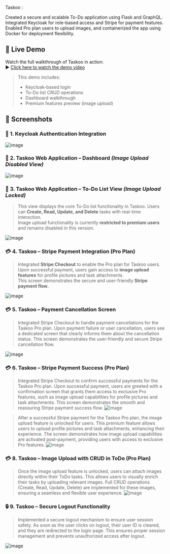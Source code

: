 Taskoo :

Created a secure and scalable To-Do application using Flask and GraphQL. Integrated Keycloak for role-based access and Stripe for payment features. Enabled Pro plan users to upload images, and containerized the app using Docker for deployment flexibility.

## 🎥 Live Demo

Watch the full walkthrough of Taskoo in action:  
▶️ [Click here to watch the demo video](https://drive.google.com/file/d/1uy8UHCIkDS8G1CwsuyDaiKcZi3YKoifS/view?usp=drive_link)

> This demo includes:
> - Keycloak-based login
> - To-Do list CRUD operations
> - Dashboard walkthrough
> - Premium features preview (image upload)




## 📸 Screenshots
### 🔹 **1. Keycloak Authentication Integration**
![image](https://github.com/user-attachments/assets/cbbed5d7-3d2f-49ef-9520-838bb0877eb5)


### 🔹 **2. Taskoo Web Application – Dashboard _(Image Upload Disabled View)_**
![image](https://github.com/user-attachments/assets/c303358f-5b15-4767-97ca-949ffb345545)


### 🔹 **3. Taskoo Web Application – To-Do List View _(Image Upload Locked)_**

> This view displays the core To-Do list functionality in Taskoo. Users can **Create, Read, Update, and Delete** tasks with real-time interaction.  
> Image upload functionality is currently **restricted to premium users** and remains disabled in this version.

![image](https://github.com/user-attachments/assets/e2520e67-1778-4eff-a420-225c757e2336)

### 💳 **4. Taskoo – Stripe Payment Integration (Pro Plan)**

> Integrated **Stripe Checkout** to enable the Pro plan for Taskoo users.  
> Upon successful payment, users gain access to **image upload features** for profile pictures and task attachments.  
> This screen demonstrates the secure and user-friendly **Stripe payment flow**.

![image](https://github.com/user-attachments/assets/8802cd31-6704-4c9b-9b08-9800e852586c)

### 💳 **5. Taskoo – Payment Cancellation Screen**
> Integrated Stripe Checkout to handle payment cancellations for the Taskoo Pro plan.
> Upon payment failure or user cancellation, users see a dedicated screen that clearly informs them about the cancellation status.
> This screen demonstrates the user-friendly and secure Stripe cancellation flow.

![image](https://github.com/user-attachments/assets/edb101b4-9874-43ed-ade7-3dcc9744f4d3)


### 💳 **6. Taskoo – Stripe Payment Success (Pro Plan)**
> Integrated Stripe Checkout to confirm successful payments for the Taskoo Pro plan.
> Upon successful payment, users are greeted with a confirmation screen that grants them access to exclusive Pro features, such as image upload capabilities for profile pictures and task attachments.
> This screen demonstrates the smooth and reassuring Stripe payment success flow.
![image](https://github.com/user-attachments/assets/e65e29dd-d7c0-4b88-8e5b-c3dcf2a7f20f)



>After a successful Stripe payment for the Taskoo Pro plan, the image upload feature is unlocked for users.
>This premium feature allows users to upload profile pictures and task attachments, enhancing their experience.
>The screen demonstrates how image upload capabilities are activated post-payment, providing users with access to exclusive Pro features.
![image](https://github.com/user-attachments/assets/22aef10e-b783-47b8-8cd1-25f6de58196e)

### 💳 **8. Taskoo – Image Upload with CRUD in ToDo (Pro Plan)**
> Once the image upload feature is unlocked, users can attach images directly within their ToDo tasks.
> This allows users to visually enrich their tasks by uploading relevant images.
> Full CRUD operations (Create, Read, Update, Delete) are implemented for these images, ensuring a seamless and flexible user experience.
![image](https://github.com/user-attachments/assets/1ed4b3b6-1cbc-45e6-9ec7-1b07f1a1bf37)

### 🔒 **9. Taskoo – Secure Logout Functionality**
> Implemented a secure logout mechanism to ensure user session safety.
> As soon as the user clicks on logout, their user ID is cleared, and they are redirected to the login page.
> This ensures proper session management and prevents unauthorized access after logout.

![image](https://github.com/user-attachments/assets/7e97716e-5bf0-4224-9025-16cd8684323f)

